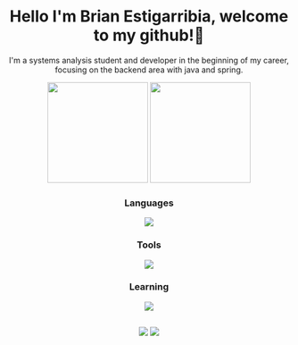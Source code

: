 <h1 align="center">  Hello I'm Brian Estigarribia, welcome to my github!👋</h1>

<div align="center">
   <p>I'm a systems analysis student and developer in the beginning of my career, focusing on the backend area with java and spring.</p>
  <img height="180em" src="https://github-readme-stats.vercel.app/api?username=BrianEstigarribiaMaia&show_icons=true&theme=vision-friendly-dark&include_all_commits=true&count_private=true">
  <img height="180em" src="https://github-readme-stats.vercel.app/api/top-langs/?username=BrianEstigarribiaMaia&layout=compact&langs_count=7&theme=vision-friendly-dark">
   </div>
   <div align="center">
   <h3>Languages</h3>
  <p align="center">
  <a href="https://skillicons.dev">
    <img src="https://skillicons.dev/icons?i=java,js,html,css" />
  </a>
</p>
 <p align="center">
   <h3>Tools</h3>
  <a href="https://skillicons.dev">
    <img src="https://skillicons.dev/icons?i=spring,git,postgres,mysql,mongodb" />
  </a>
</p>
 <p align="center">
  <h3>Learning</h3>
  <a href="https://skillicons.dev">
    <img src="https://skillicons.dev/icons?i=angular,ts,docker" />
  </a>
</p>
</div>
  
  ##
 
<div align="center"> 
  <a href="https://www.instagram.com/briandontexist" target="_blank"><img src="https://img.shields.io/badge/-Instagram-%23E4405F?style=for-the-badge&logo=instagram&logoColor=white"></a>
 <a href = "mailto:brianestigarribia@gmail.com"><img src="https://img.shields.io/badge/-Gmail-%23333?style=for-the-badge&logo=gmail&logoColor=white" >
  </a>

  </div>

